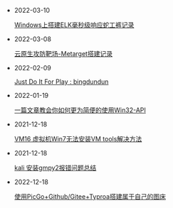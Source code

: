 - 2022-03-10

  [Windows上搭建ELK毫秒级响应蛇工裤记录](https://www.21r000.top/article/f49682ad.html)

- 2022-03-08

  [云原生攻防靶场-Metarget搭建记录](https://www.21r000.top/article/b3617362.html)

- 2022-02-09

  [Just Do It For Play : bingdundun](https://www.21r000.top/article/60ec5e3d.html)

- 2022-01-19

  [一篇文章教会你如何更为简便的使用Win32-API](https://www.21r000.top/article/1df94188.html)

- 2021-12-18

  [VM16 虚拟机Win7无法安装VM tools解决方法](https://www.21r000.top/article/6503e9cb.html)

- 2021-12-18

  [kali 安装gmpy2报错问题总结](https://www.21r000.top/article/9f3a01f6.html)

- 2022-12-18

  [使用PicGo+Github/Gitee+Typroa搭建属于自己的图床](https://www.21r000.top/article/141d7194.html)
